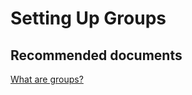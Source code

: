 <properties
	pageTitle="Setting Up Groups"
	description="Setting Up Groups"
	service="microsoft.intune"
	resource="intune"
	authors="mackie1604"
	displayOrder=""
	selfHelpType="generic"
	supportTopicIds="32568696"
	resourceTags=""
	productPesIds="15584"
	cloudEnvironments="public"
	articleId="b2774cab-a48b-44be-af1d-b0f898a25807"
/>

# Setting Up Groups

## **Recommended documents**

[What are groups?](https://docs.microsoft.com/intune-education/what-are-groups)<br>


